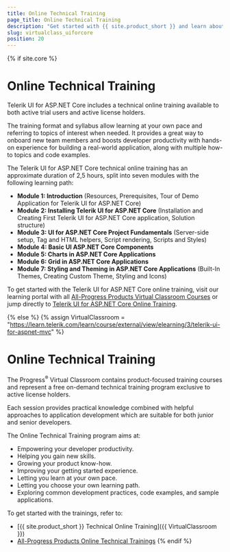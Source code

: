 ```yaml
---
title: Online Technical Training
page_title: Online Technical Training
description: "Get started with {{ site.product_short }} and learn about the Online Technical Training free on-demand training program exclusive to active  license holders."
slug: virtualclass_uiforcore
position: 20
---
```

{% if site.core %}
  
# Online Technical Training

Telerik UI for ASP.NET Core includes a technical online training available to both active trial users and active license holders.

The training format and syllabus allow learning at your own pace and referring to topics of interest when needed. It provides a great way to onboard new team members and boosts developer productivity with hands-on experience for building a real-world application, along with multiple how-to topics and code examples.

The Telerik UI for ASP.NET Core technical online training has an approximate duration of 2,5 hours, split into seven modules with the following learning path:

* **Module 1: Introduction** (Resources, Prerequisites, Tour of Demo Application for Telerik UI for ASP.NET Core)
* **Module 2: Installing Telerik UI for ASP.NET Core** (Installation and Creating First Telerik UI for ASP.NET Core application, Solution structure)
* **Module 3: UI for ASP.NET Core Project Fundamentals** (Server-side setup, Tag and HTML helpers, Script rendering, Scripts and Styles)
* **Module 4: Basic UI ASP.NET Core Components**
* **Module 5: Charts in ASP.NET Core Applications**
* **Module 6: Grid in ASP.NET Core Applications**
* **Module 7: Styling and Theming in ASP.NET Core Applications** (Built-In Themes, Creating Custom Theme, Styling and Icons)

To get started with the Telerik UI for ASP.NET Core online training, visit our learning portal with all [All-Progress Products Virtual Classroom Courses](https://learn.telerik.com/learn) or jump directly to [Telerik UI for ASP.NET Core Online Training](https://learn.telerik.com/learn/course/external/view/elearning/8/telerik-ui-for-aspnet-core).

{% else %}
    {% assign VirtualClassroom = "https://learn.telerik.com/learn/course/external/view/elearning/3/telerik-ui-for-aspnet-mvc" %}


# Online Technical Training

The Progress<sup>®</sup> Virtual Classroom contains product-focused training courses and represent a free on-demand technical training program exclusive to active license holders.

Each session provides practical knowledge combined with helpful approaches to application development which are suitable for both junior and senior developers.

The Online Technical Training program aims at:
* Empowering your developer productivity.
* Helping you gain new skills.
* Growing your product know-how.
* Improving your getting started experience.
* Letting you learn at your own pace.
* Letting you choose your own learning path.
* Exploring common development practices, code examples, and sample applications.

To get started with the trainings, refer to:
* [{{ site.product_short }} Technical Online Training]({{ VirtualClassroom }})
* [All-Progress Products Online Technical Trainings](https://learn.telerik.com/learn)
{% endif %}
